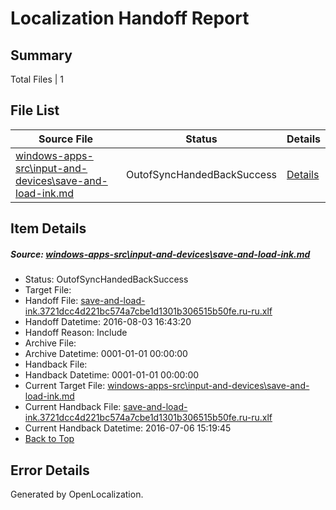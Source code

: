 # <a name='report-top'></a> Localization Handoff Report

## Summary
 Total Files | 1

## File List
 Source File | Status | Details 
 ----------- | ------ | ------- 
 [windows-apps-src\input-and-devices\save-and-load-ink.md](https://github.com/Microsoft/windows-apps/blob/be3ec5b457184ac450836b57ec7eaa940d89919a/windows-apps-src/input-and-devices/save-and-load-ink.md) | OutofSyncHandedBackSuccess | [Details](#b89dfe37a2669fc1d8ea4f2a66013e4c0ee6337d4299)

## Item Details
##### <a name='b89dfe37a2669fc1d8ea4f2a66013e4c0ee6337d4299'></a> Source: [windows-apps-src\input-and-devices\save-and-load-ink.md](https://github.com/Microsoft/windows-apps/blob/be3ec5b457184ac450836b57ec7eaa940d89919a/windows-apps-src/input-and-devices/save-and-load-ink.md)
* Status: OutofSyncHandedBackSuccess
* Target File: 
* Handoff File: [save-and-load-ink.3721dcc4d221bc574a7cbe1d1301b306515b50fe.ru-ru.xlf](https://github.com/Microsoft/WDG.handoff/blob/752df21b1d766f3c7c7d9ef0dff0ead359a17a32/ol-handoff/Microsoft/windows-apps.ru-ru/master/save-and-load-ink.3721dcc4d221bc574a7cbe1d1301b306515b50fe.ru-ru.xlf)
* Handoff Datetime: 2016-08-03 16:43:20
* Handoff Reason: Include
* Archive File: 
* Archive Datetime: 0001-01-01 00:00:00
* Handback File: 
* Handback Datetime: 0001-01-01 00:00:00
* Current Target File: [windows-apps-src\input-and-devices\save-and-load-ink.md](https://github.com/Microsoft/windows-apps.ru-ru/blob/93f7daed53c2f646ab9c83858aa28237022d818d/windows-apps-src/input-and-devices/save-and-load-ink.md)
* Current Handback File: [save-and-load-ink.3721dcc4d221bc574a7cbe1d1301b306515b50fe.ru-ru.xlf](https://github.com/Microsoft/WDG.handback/blob/d3d0e23c0b6ca1c844ba3c34aead5291de8d3362/ol-handback/Microsoft/windows-apps.ru-ru/master/save-and-load-ink.3721dcc4d221bc574a7cbe1d1301b306515b50fe.ru-ru.xlf)
* Current Handback Datetime: 2016-07-06 15:19:45
* [Back to Top](#report-top)


## Error Details

Generated by OpenLocalization.
